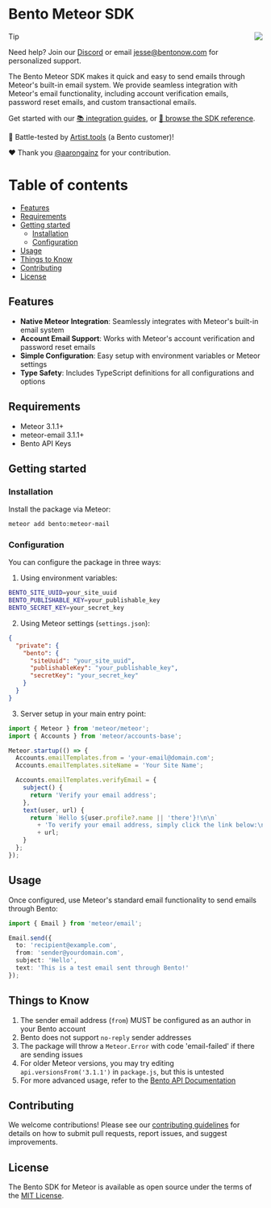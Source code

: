 # Bento Meteor SDK
<img align="right" src="https://app.bentonow.com/brand/logoanim.gif">

> [!TIP]
> Need help? Join our [Discord](https://discord.gg/ssXXFRmt5F) or email jesse@bentonow.com for personalized support.

The Bento Meteor SDK makes it quick and easy to send emails through Meteor's built-in email system. We provide seamless integration with Meteor's email functionality, including account verification emails, password reset emails, and custom transactional emails.

Get started with our [📚 integration guides](https://docs.bentonow.com), or [📘 browse the SDK reference](https://docs.bentonow.com/subscribers).

🐶 Battle-tested by [Artist.tools](https://artist.tools) (a Bento customer)!

❤️ Thank you [@aarongainz](https://github.com/aarongainz) for your contribution.

Table of contents
=================

<!--ts-->
* [Features](#features)
* [Requirements](#requirements)
* [Getting started](#getting-started)
    * [Installation](#installation)
    * [Configuration](#configuration)
* [Usage](#usage)
* [Things to Know](#things-to-know)
* [Contributing](#contributing)
* [License](#license)
<!--te-->

## Features

* **Native Meteor Integration**: Seamlessly integrates with Meteor's built-in email system
* **Account Email Support**: Works with Meteor's account verification and password reset emails
* **Simple Configuration**: Easy setup with environment variables or Meteor settings
* **Type Safety**: Includes TypeScript definitions for all configurations and options

## Requirements

- Meteor 3.1.1+
- meteor-email 3.1.1+
- Bento API Keys

## Getting started

### Installation

Install the package via Meteor:

```bash
meteor add bento:meteor-mail
```

### Configuration

You can configure the package in three ways:

1. Using environment variables:

```bash
BENTO_SITE_UUID=your_site_uuid
BENTO_PUBLISHABLE_KEY=your_publishable_key
BENTO_SECRET_KEY=your_secret_key
```

2. Using Meteor settings (`settings.json`):

```json
{
  "private": {
    "bento": {
      "siteUuid": "your_site_uuid",
      "publishableKey": "your_publishable_key",
      "secretKey": "your_secret_key"
    }
  }
}
```

3. Server setup in your main entry point:

```typescript
import { Meteor } from 'meteor/meteor';
import { Accounts } from 'meteor/accounts-base';

Meteor.startup(() => {
  Accounts.emailTemplates.from = 'your-email@domain.com';
  Accounts.emailTemplates.siteName = 'Your Site Name';

  Accounts.emailTemplates.verifyEmail = {
    subject() {
      return 'Verify your email address';
    },
    text(user, url) {
      return `Hello ${user.profile?.name || 'there'}!\n\n`
        + 'To verify your email address, simply click the link below:\n\n'
        + url;
    }
  };
});
```

## Usage

Once configured, use Meteor's standard email functionality to send emails through Bento:

```typescript
import { Email } from 'meteor/email';

Email.send({
  to: 'recipient@example.com',
  from: 'sender@yourdomain.com',
  subject: 'Hello',
  text: 'This is a test email sent through Bento!'
});
```

## Things to Know

1. The sender email address (`from`) MUST be configured as an author in your Bento account
2. Bento does not support `no-reply` sender addresses
3. The package will throw a `Meteor.Error` with code 'email-failed' if there are sending issues
4. For older Meteor versions, you may try editing `api.versionsFrom('3.1.1')` in `package.js`, but this is untested
5. For more advanced usage, refer to the [Bento API Documentation](https://docs.bentonow.com)

## Contributing

We welcome contributions! Please see our [contributing guidelines](CODE_OF_CONDUCT.md) for details on how to submit pull requests, report issues, and suggest improvements.

## License

The Bento SDK for Meteor is available as open source under the terms of the [MIT License](LICENSE.md).